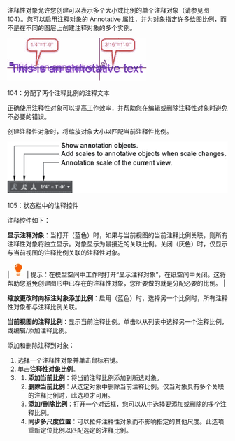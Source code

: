 注释性对象允许您创建可以表示多个大小或比例的单个注释对象（请参见图 104）。您可以启用注释对象的 Annotative 属性，并为对象指定许多绘图比例，而不是在不同的图层上创建注释对象的多个实例。

![](img/00162.jpeg)

 104：分配了两个注释比例的注释文本

正确使用注释性对象可以提高工作效率，并帮助您在编辑或删除注释性对象时避免不必要的错误。

创建注释性对象时，将缩放对象大小以匹配当前注释性比例。

![](img/00163.jpeg)

 105：状态栏中的注释控件

注释控件如下：

**显示注释对象**：当打开（蓝色）时，如果与当前视图的当前注释比例关联，则所有注释性对象将独立显示。对象显示为最接近的关联比例。关闭（灰色）时，仅显示与当前视图的注释比例关联的注释性对象。

| ![](img/00033.jpeg) | 提示：在模型空间中工作时打开“显示注释对象”，在纸空间中关闭。这将帮助您避免创建图形中已存在的注释性对象，您所要做的就是分配必要的比例。 |

**缩放更改时向标注对象添加比例**：启用（蓝色）时，选择另一个比例时，所有注释性对象都与注释比例关联。

**当前视图的注释比例**：显示当前注释比例。单击以从列表中选择另一个注释比例，或编辑/添加注释比例。

添加和删​​除注释到对象：

1.  选择一个注释性对象并单击鼠标右键。
2.  单击**注释性对象比例**。
3.  1.  **添加当前比例**：将当前注释比例添加到所选对象。
    2.  **删除当前比例**：从选定对象中删除当前注释比例。仅当对象具有多个关联的注释比例时，此选项才可用。
    3.  **添加/删除比例**：打开一个对话框，您可以从中选择要添加或删除的多个注释比例。
    4.  **同步多尺度位置**：可以拉伸注释性对象而不影响指定的其他尺度。此选项重新定位比例以匹配选定的注释比例。